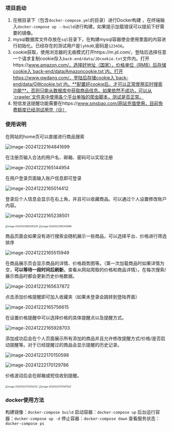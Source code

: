 ### 项目启动

1. 在根目录下（包含`docker-compose.yml`的目录）进行Docker构建 ，在终端输入`docker-compose up --build`进行构建。如果提示加载错误可以提前下好需要的镜像。
2. mysql数据库文件存放在`sql`目录下，在构建mysql容器使会使用里面的内容进行初始化。已经存在的测试用户是`lyhkd0`,密码是`123456`。
3. cookie获取，使用浏览器的无痕模式打开https://m.jd.com/，登陆后选择任意一个请求复制cookie存入`back-end/data/JDcookie.txt`文件内。打开https://www.amazon.com/，选择好地址（国家），价格单位（RMB）后存储cookie入`back-end/data/Amazoncookie.txt`内。打开https://www.gwdang.com/，登陆后存储cookie入`back-end/data/GWcookie.txt`内。**配置好cookie后，才可以正常使用实时搜索功能**，否则只能从数据库中获取商品信息。如果依然不成功，可以从`crawler`文件夹中使用各个平台单独的爬虫脚本，测试是否正常。
4. 短信发送提醒功能需要在https://www.smsbao.com/网站充值使用，目前免费额度已经测试用完（😢）

### 使用说明

在网站的home页可以直接进行商品搜索

![image-20241222164841699](assets/image-20241222164841699.png)

在注册页输入合法的用户名、邮箱、密码可以实现注册

![image-20241222165144954](assets/image-20241222165144954.png)

在用户登录页面输入账户信息即可登录

![image-20241222165014412](assets/image-20241222165014412.png)

登录后个人信息会显示在右上角，并且可以收藏商品。可以通过个人设置修改账户内容。

![image-20241222165238501](assets/image-20241222165238501.png)

<img src="assets/image-20241222165300229.png" alt="image-20241222165300229" style="zoom:50%;" />

<img src="assets/image-20241222165343886.png" alt="image-20241222165343886" style="zoom:50%;" />

商品页面会如果没有进行搜索会随机展示一些商品，可以选择平台、价格进行筛选排序

![image-20241222165515949](assets/image-20241222165515949.png)

在商品展示页会显示商品的详情、价格趋势图等。（第一次加载商品时如果详情为空，**可以等待一段时间后刷新**。查看从网站爬取的价格和商品详情）。在每次搜索/展示商品时都会更新历史价格数据。

![image-20241222165637872](assets/image-20241222165637872.png)

点击添加价格提醒即可加入收藏夹（如果未登录会跳转到登陆界面）

![image-20241222165756615](assets/image-20241222165756615.png)

在设置价格提醒中可以选择价格的具体提醒点以及提醒方式。

![image-20241222165928703](assets/image-20241222165928703.png)

添加成功后会在个人页面展示所有添加的商品并且允许修改提醒方式/价格/是否启动提醒等。对于已经提醒过的商品会显示提醒的历史记录。

![image-20241222170150598](assets/image-20241222170150598.png)

![image-20241222170129786](assets/image-20241222170129786.png)

价格波动后会在邮箱或短信收到提醒。

<img src="assets/image-20241222170254232.png" alt="image-20241222170254232" style="zoom:50%;" />

<img src="assets/image-20241222170347022.png" alt="image-20241222170347022" style="zoom:50%;" />

### docker使用方法

构建镜像：`docker-compose build`
启动容器：`docker-compose up`
后台运行容器：`docker-compose up -d`
停止容器：`docker-compose down`
查看服务状态：`docker-compose ps`

